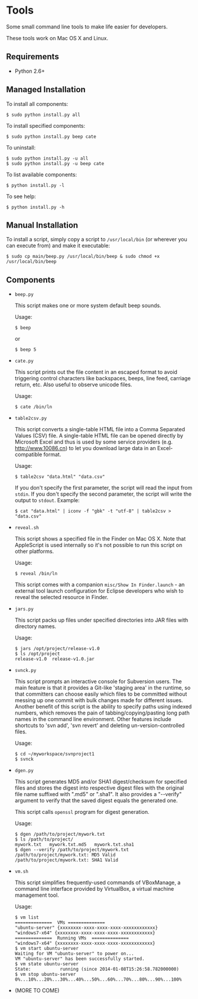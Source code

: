 Tools
=====

Some small command line tools to make life easier for developers.

These tools work on Mac OS X and Linux.

Requirements
------------

*   Python 2.6+

Managed Installation
--------------------

To install all components:

    $ sudo python install.py all

To install specified components:

    $ sudo python install.py beep cate

To uninstall:

    $ sudo python install.py -u all
    $ sudo python install.py -u beep cate

To list available components:

    $ python install.py -l

To see help:

    $ python install.py -h

Manual Installation
-------------------

To install a script, simply copy a script to `/usr/local/bin` (or wherever you can execute from) and make it executable:

    $ sudo cp main/beep.py /usr/local/bin/beep & sudo chmod +x /usr/local/bin/beep

Components
----------

*   `beep.py`

    This script makes one or more system default beep sounds.

    Usage:

        $ beep

    or

        $ beep 5

*   `cate.py`

    This script prints out the file content in an escaped format to avoid triggering control characters like backspaces, beeps, line feed, carriage return, etc. Also useful to observe unicode files.

    Usage:

        $ cate /bin/ln

*   `table2csv.py`

    This script converts a single-table HTML file into a Comma Separated Values (CSV) file. A single-table HTML file can be opened directly by Microsoft Excel and thus is used by some service providers (e.g. http://www.10086.cn) to let you download large data in an Excel-compatible format.

    Usage:

        $ table2csv "data.html" "data.csv"

    If you don't specify the first parameter, the script will read the input from `stdin`. If you don't specify the second parameter, the script will write the output to `stdout`. Example:

        $ cat "data.html" | iconv -f "gbk" -t "utf-8" | table2csv > "data.csv"

*   `reveal.sh`

    This script shows a specified file in the Finder on Mac OS X. Note that AppleScript is used internally so it's not possible to run this script on other platforms.

    Usage:

        $ reveal /bin/ln

    This script comes with a companion `misc/Show In Finder.launch` - an external tool launch configuration for Eclipse developers who wish to reveal the selected resource in Finder.

*   `jars.py`

    This script packs up files under specified directories into JAR files with directory names.

    Usage:

        $ jars /opt/project/release-v1.0
        $ ls /opt/project
        release-v1.0  release-v1.0.jar

*   `svnck.py`

    This script prompts an interactive console for Subversion users. The main feature is that it provides a Git-like 'staging area' in the runtime, so that committers can choose easily which files to be committed without messing up one commit with bulk changes made for different issues. Another benefit of this script is the ability to specify paths using indexed numbers, which removes the pain of tabbing/copying/pasting long path names in the command line environment. Other features include shortcuts to 'svn add', 'svn revert' and deleting un-version-controlled files.

    Usage:

        $ cd ~/myworkspace/svnproject1
        $ svnck

*   `dgen.py`

    This script generates MD5 and/or SHA1 digest/checksum for specified files and stores the digest into respective digest files with the original file name suffixed with ".md5" or ".sha1". It also provides a "--verify" argument to verify that the saved digest equals the generated one.

    This script calls `openssl` program for digest generation.

    Usage:

        $ dgen /path/to/project/mywork.txt
        $ ls /path/to/project/
        mywork.txt   mywork.txt.md5   mywork.txt.sha1
        $ dgen --verify /path/to/project/mywork.txt
        /path/to/project/mywork.txt: MD5 Valid
        /path/to/project/mywork.txt: SHA1 Valid

*   `vm.sh`

    This script simplifies frequently-used commands of VBoxManage, a command line interface provided by VirtualBox, a virtual machine management tool.

    Usage:

        $ vm list
        ==============  VMs ==============
        "ubuntu-server" {xxxxxxxx-xxxx-xxxx-xxxx-xxxxxxxxxxxx}
        "windows7-x64" {xxxxxxxx-xxxx-xxxx-xxxx-xxxxxxxxxxxx}
        ==============  Running VMs  ==============
        "windows7-x64" {xxxxxxxx-xxxx-xxxx-xxxx-xxxxxxxxxxxx}
        $ vm start ubuntu-server
        Waiting for VM "ubuntu-server" to power on...
        VM "ubuntu-server" has been successfully started.
        $ vm state ubuntu-server
        State:           running (since 2014-01-08T15:26:58.782000000)
        $ vm stop ubuntu-server
        0%...10%...20%...30%...40%...50%...60%...70%...80%...90%...100%

*   (MORE TO COME)
